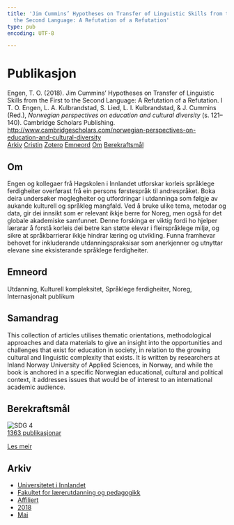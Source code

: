 ```yaml
---
title: 'Jim Cummins’ Hypotheses on Transfer of Linguistic Skills from the First to
  the Second Language: A Refutation of a Refutation'
type: pub
encoding: UTF-8

---
```

<h1>Publikasjon</h1>
<article id="csl-bib-container-S92WW643" class="csl-bib-container">
  <div class="csl-bib-body"> <div class="csl-entry">Engen, T. O. (2018). Jim Cummins’ Hypotheses on Transfer of Linguistic Skills from the First to the Second Language: A Refutation of a Refutation. I T. O. Engen, L. A. Kulbrandstad, S. Lied, L. I. Kulbrandstad, &#38; J. Cummins (Red.), <i>Norwegian perspectives on education and cultural diversity</i> (s. 121–140). Cambridge Scholars Publishing. <a href="http://www.cambridgescholars.com/norwegian-perspectives-on-education-and-cultural-diversity">http://www.cambridgescholars.com/norwegian-perspectives-on-education-and-cultural-diversity</a></div> </div>
  <div class="csl-bib-buttons">
    <a href="#taxonomy-article-S92WW643" alt="archive" class="csl-bib-button">Arkiv</a>
    <a href="https://app.cristin.no/results/show.jsf?id=1583371" alt="Cristin" class="csl-bib-button">Cristin</a>
    <a href="http://zotero.org/groups/5881554/items/S92WW643" alt="Zotero" class="csl-bib-button">Zotero</a>
    <a href="#keywords-article-S92WW643" alt="keywords" class="csl-bib-button">Emneord</a>
    <a href="#about-article-S92WW643" alt="about_pub" class="csl-bib-button">Om</a>
    <a href="#sdg-article-S92WW643" alt="sdg" class="csl-bib-button">Berekraftsmål</a>
  </div>
  <div id="csl-bib-meta-container-S92WW643"></div>
</article>
<div id="csl-bib-meta-S92WW643" class="csl-bib-meta">
  <article id="about-article-S92WW643" class="about_pub-article">
    <h1>Om</h1>
    Engen og kollegaer frå Høgskolen i Innlandet utforskar korleis språklege ferdigheiter overførast frå ein persons førstespråk til andrespråket. Boka deira undersøker moglegheiter og utfordringar i utdanninga som følgje av aukande kulturell og språkleg mangfald. Ved å bruke ulike tema, metodar og data, gir dei innsikt som er relevant ikkje berre for Noreg, men også for det globale akademiske samfunnet. Denne forskinga er viktig fordi ho hjelper lærarar å forstå korleis dei betre kan støtte elevar i fleirspråklege miljø, og sikre at språkbarrierar ikkje hindrar læring og utvikling. Funna framhevar behovet for inkluderande utdanningspraksisar som anerkjenner og utnyttar elevane sine eksisterande språklege ferdigheiter.
  </article>
  <article id="keywords-article-S92WW643" class="keywords-article">
    <h1>Emneord</h1>
    Utdanning, Kulturell kompleksitet, Språklege ferdigheiter, Noreg, Internasjonalt publikum
  </article>
  <article id="abstract-article-S92WW643" class="abstract-article">
    <h1>Samandrag</h1>
    This collection of articles utilises thematic orientations, methodological approaches and data materials to give an insight into the opportunities and challenges that exist for education in society, in relation to the growing cultural and linguistic complexity that exists. It is written by researchers at Inland Norway University of Applied Sciences, in Norway, and while the book is anchored in a specific Norwegian educational, cultural and political context, it addresses issues that would be of interest to an international academic audience.
  </article>
  <article id="sdg-article-S92WW643" class="sdg-article">
    <h1>Berekraftsmål</h1>
    <div class="sdg-container"><div id="sdg4" class="sdg">
        <img src="{{< params subfolder >}}images/sdg/sdg04_nn.png" class="image" alt="SDG 4">
        <div class="sdg-overlay">
          <a href="{{< params subfolder >}}nn/archive/?sdg=4#archive" class="sdg-publication-count"><span>1363</span> publikasjonar</a>
          <p><a href="https://fn.no/om-fn/fns-baerekraftsmaal/god-utdanning?lang=nno-NO" class="sdg-read-more">Les meir</a></p>
        </div>
      </div></div>
  </article>
  <article id="taxonomy-article-S92WW643" class="taxonomy-article">
    <h1>Arkiv</h1>
    <ul>
      <li><a href="{{< params subfolder >}}nn/archive/?key=3DCRN523">Universitetet i Innlandet</a></li>
      <li><a href="{{< params subfolder >}}nn/archive/?key=WYNZA47F">Fakultet for lærerutdanning og pedagogikk</a></li>
      <li><a href="{{< params subfolder >}}nn/archive/?key=2ZAN5K7T">Affiliert</a></li>
      <li><a href="{{< params subfolder >}}nn/archive/?key=QU482WF9">2018</a></li>
      <li><a href="{{< params subfolder >}}nn/archive/?key=UDTELPG3">Mai</a></li>
    </ul>
  </article>
</div>

